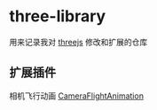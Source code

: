 # three-library
用来记录我对 [threejs](https://threejs.org/) 修改和扩展的仓库

## 扩展插件

相机飞行动画 [CameraFlightAnimation](./CameraFlightAnimation/README.md)
